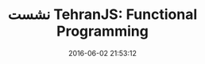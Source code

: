 ---
layout: post
title: "نشست TehranJS: Functional Programming"
date: 2016-06-02 21:53:12
section: article
tags: js
link: "https://evand.ir/events/tehranjs-functional-programming-20869514"
user: "نوید کاشانی"
user_link: "http://navid.kashani.ir/"
---
